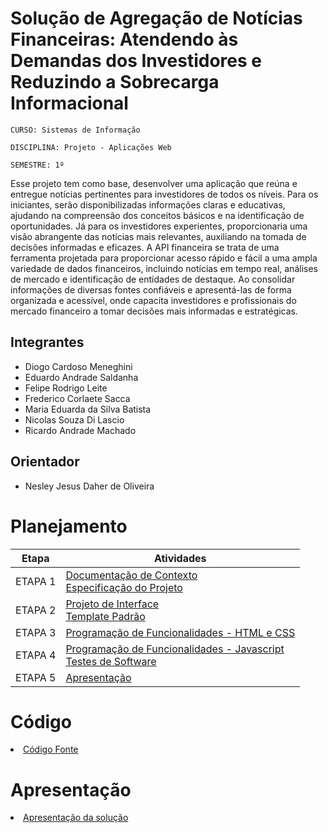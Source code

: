 # Solução de Agregação de Notícias Financeiras: Atendendo às Demandas dos Investidores e Reduzindo a Sobrecarga Informacional

`CURSO: Sistemas de Informação`

`DISCIPLINA: Projeto - Aplicações Web`

`SEMESTRE: 1º`



Esse projeto tem como base, desenvolver uma aplicação que reúna e entregue notícias pertinentes para investidores de todos os níveis. Para os iniciantes, serão disponibilizadas informações claras e educativas, ajudando na compreensão dos conceitos básicos e na identificação de oportunidades. Já para os investidores experientes, proporcionaria uma visão abrangente das notícias mais relevantes, auxiliando na tomada de decisões informadas e eficazes. 
A API financeira se trata de uma ferramenta projetada para proporcionar acesso rápido e fácil a uma ampla variedade de dados financeiros, incluindo notícias em tempo real, análises de mercado e identificação de entidades de destaque. Ao consolidar informações de diversas fontes confiáveis e apresentá-las de forma organizada e acessível, onde capacita investidores e profissionais do mercado financeiro a tomar decisões mais informadas e estratégicas.




## Integrantes

* Diogo Cardoso Meneghini
* Eduardo Andrade Saldanha
* Felipe Rodrigo Leite
* Frederico Corlaete Sacca
* Maria Eduarda da Silva Batista 
* Nicolas Souza Di Lascio
* Ricardo Andrade Machado

## Orientador

* Nesley Jesus Daher de Oliveira

# Planejamento

| Etapa         | Atividades |
|  :----:   | ----------- |
| ETAPA 1         |[Documentação de Contexto](docs/context.md) <br> [Especificação do Projeto](docs/especification.md) |
| ETAPA 2         |[Projeto de Interface](docs/interface.md) <br> [Template Padrão](docs/template.md) |
| ETAPA 3         |[Programação de Funcionalidades - HTML e CSS](docs/development.md) |
| ETAPA 4        |[Programação de Funcionalidades - Javascript](docs/development.md) <br> [Testes de Software ](docs/tests.md) |
| ETAPA 5         | [Apresentação](presentation/README.md) |

# Código

<li><a href="src/README.md"> Código Fonte</a></li>

# Apresentação

<li><a href="presentation/README.md"> Apresentação da solução</a></li>
